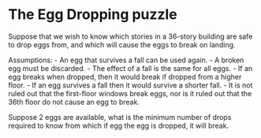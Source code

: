 # The Egg Dropping puzzle

Suppose that we wish to know which stories in a 36-story building are safe to drop eggs from, and which will cause the eggs to break on landing.

Assumptions:
    - An egg that survives a fall can be used again.
    - A broken egg must be discarded.
    - The effect of a fall is the same for all eggs.
    - If an egg breaks when dropped, then it would break if dropped from a higher floor.
    - If an egg survives a fall then it would survive a shorter fall.
    - It is not ruled out that the first-floor windows break eggs, nor is it ruled out that the 36th floor do not cause an egg to break.

Suppose 2 eggs are available, what is the minimum number of drops required to know from which if egg the egg is dropped, it will break. 

